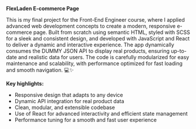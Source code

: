 <strong>FlexLaden E-commerce Page</strong>

This is my final project for the Front-End Engineer course, where I applied advanced web development concepts to create a modern, responsive e-commerce page. Built from scratch using semantic HTML, styled with SCSS for a sleek and consistent design, and developed with JavaScript and React to deliver a dynamic and interactive experience.
The app dynamically consumes the DUMMY JSON API to display real products, ensuring up-to-date and realistic data for users. The code is carefully modularized for easy maintenance and scalability, with performance optimized for fast loading and smooth navigation. 💻✨

<strong>Key highlights:</strong>
- Responsive design that adapts to any device
- Dynamic API integration for real product data
- Clean, modular, and extensible codebase
- Use of React for advanced interactivity and efficient state management
- Performance tuning for a smooth and fast user experience
